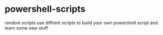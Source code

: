 # powershell-scripts
random scripts
use diffrent scripts to build your own powershell script and learn some new stuff
